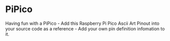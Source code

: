 # PiPico

Having fun with a PiPico - 
Add this Raspberry Pi Pico Ascii Art Pinout into your source code as a reference - 
Add your own pin definition infomation to it.
